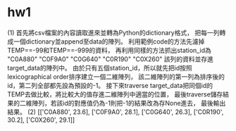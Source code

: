 # hw1
(1)
首先將csv檔案的內容讀取進來並轉為Python的dictionary格式，
把每一列轉成一個dictionary並append至data的陣列。
利用範例code的方法先濾掉TEMP==-99和TEMP==-999的資料，
再利用同樣的方法抓出station_id為 "C0A880" "C0F9A0" "C0G640" "C0R190" "C0X260" 該列的資料並存進target_data的陣列中。
由於只有五個station_id，所以就先把id按照lexicographical order排序建立一個二維陣列，
該二維陣列的第一列為排序後的id，第二列全部都先設為預設的-1。
接下來traverse target_data把同個id的TEMP去做比較，將比較大的值存進二維陣列中適當的位置，
最後traverse儲存結果的二維陣列，若該id的對應值仍為-1則把-1的結果改為存None進去，
最後輸出結果。
(2)
[['C0A880', 23.6], ['C0F9A0', 28.1], ['C0G640', 26.3], ['C0R190', 30.2], ['C0X260', 29.1]]


